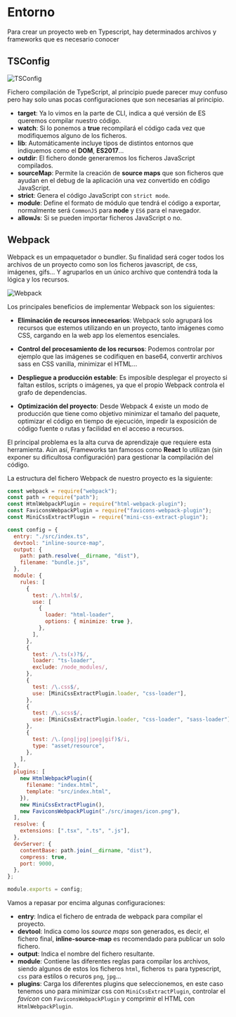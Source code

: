 # Entorno

Para crear un proyecto web en Typescript, hay determinados archivos y frameworks que es necesario conocer 

## TSConfig

![TSConfig](/meta/0_19_tsconfig.png)

Fichero compilación de TypeScript, al principio puede parecer muy confuso pero hay solo unas pocas configuraciones que son necesarias al principio.

* **target**: Ya lo vimos en la parte de CLI, indica a qué versión de ES queremos compilar nuestro código.
* **watch**: Si lo ponemos a **true** recompilará el código cada vez que modifiquemos alguno de los ficheros.
* **lib**: Automáticamente incluye tipos de distintos entornos que indiquemos como el **DOM**, **ES2017**...
* **outdir**: El fichero donde generaremos los ficheros JavaScript compilados.
* **sourceMap**: Permite la creación de **source maps** que son ficheros que ayudan en el debug de la aplicación una vez convertido en código JavaScript.
* **strict**: Genera el código JavaScript con `strict mode`.
* **module**: Define el formato de módulo que tendrá el código a exportar, normalmente será `CommonJS` para **node** y `ES6` para el navegador.
* **allowJs**: Si se pueden importar ficheros JavaScript o no.


## Webpack

Webpack es un empaquetador o bundler. Su finalidad será coger todos los archivos de un proyecto como son los ficheros javascript, de css, imágenes, gifs… Y agruparlos en un único archivo que contendrá toda la lógica y los recursos.

![Webpack](/meta/0_18_webpack.png)

Los principales beneficios de implementar Webpack son los siguientes:

* **Eliminación de recursos innecesarios**: Webpack solo agrupará los recursos que estemos utilizando en un proyecto, tanto imágenes como CSS, cargando en la web app los elementos esenciales.

* **Control del procesamiento de los recursos**: Podemos controlar por ejemplo que las imágenes se codifiquen en base64, convertir archivos sass en CSS vanilla, minimizar el HTML…

* **Despliegue a producción estable**: Es imposible desplegar el proyecto si faltan estilos, scripts o imágenes, ya que el propio Webpack controla el grafo de dependencias.

* **Optimización del proyecto**: Desde Webpack 4 existe un modo de producción que tiene como objetivo minimizar el tamaño del paquete, optimizar el código en tiempo de ejecución, impedir la exposición de código fuente o rutas y facilidad en el acceso a recursos.

El principal problema es la alta curva de aprendizaje que requiere esta herramienta. Aún así, Frameworks tan famosos como **React** lo utilizan (sin exponer su dificultosa configuración) para gestionar la compilación del código.

La estructura del fichero Webpack de nuestro proyecto es la siguiente:

```javascript
const webpack = require("webpack");
const path = require("path");
const HtmlWebpackPlugin = require("html-webpack-plugin");
const FaviconsWebpackPlugin = require("favicons-webpack-plugin");
const MiniCssExtractPlugin = require("mini-css-extract-plugin");

const config = {
  entry: "./src/index.ts",
  devtool: "inline-source-map",
  output: {
    path: path.resolve(__dirname, "dist"),
    filename: "bundle.js",
  },
  module: {
    rules: [
      {
        test: /\.html$/,
        use: [
          {
            loader: "html-loader",
            options: { minimize: true },
          },
        ],
      },
      {
        test: /\.ts(x)?$/,
        loader: "ts-loader",
        exclude: /node_modules/,
      },
      {
        test: /\.css$/,
        use: [MiniCssExtractPlugin.loader, "css-loader"],
      },
      {
        test: /\.scss$/,
        use: [MiniCssExtractPlugin.loader, "css-loader", "sass-loader"],
      },
      {
        test: /\.(png|jpg|jpeg|gif)$/i,
        type: "asset/resource",
      },
    ],
  },
  plugins: [
    new HtmlWebpackPlugin({
      filename: "index.html",
      template: "src/index.html",
    }),
    new MiniCssExtractPlugin(),
    new FaviconsWebpackPlugin("./src/images/icon.png"),
  ],
  resolve: {
    extensions: [".tsx", ".ts", ".js"],
  },
  devServer: {
    contentBase: path.join(__dirname, "dist"),
    compress: true,
    port: 9000,
  },
};

module.exports = config;
```

Vamos a repasar por encima algunas configuraciones:

* **entry**: Indica el fichero de entrada de webpack para compilar el proyecto.
* **devtool**: Indica como los *source maps* son generados, es decir, el fichero final, **inline-source-map** es recomendado para publicar un solo fichero.
* **output**: Indica el nombre del fichero resultante.
* **module**: Contiene las diferentes reglas para compilar los archivos, siendo algunos de estos los ficheros `html`, ficheros `ts` para typescript, `css` para estilos o recuros `png`, `jpg`...
* **plugins**: Carga los diferentes plugins que seleccionemos, en este caso tenemos uno para minimizar css con `MiniCssExtractPlugin`, controlar el *favicon* con `FaviconsWebpackPlugin` y comprimir el HTML con `HtmlWebpackPlugin`.